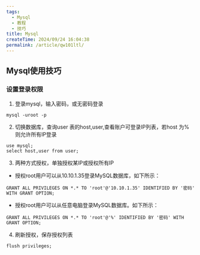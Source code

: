 ```yaml
---
tags:
  - Mysql
  - 教程
  - 技巧
title: Mysql
createTime: 2024/09/24 16:04:38
permalink: /article/qw101ltl/
---
```


## Mysql使用技巧

### 设置登录权限

1. 登录mysql，输入密码，或无密码登录

```
mysql -uroot -p
```

2. 切换数据库，查询user 表的host,user,查看账户可登录IP列表，若host 为% 则允许所有IP登录

```
use mysql;
select host,user from user;
```

3. 两种方式授权，单独授权某IP或授权所有IP

- 授权root用户可以从10.10.1.35登录MySQL数据库，如下所示：

```
GRANT ALL PRIVILEGES ON *.* TO 'root'@'10.10.1.35' IDENTIFIED BY '密码' WITH GRANT OPTION;
```

- 授权root用户可以从任意电脑登录MySQL数据库。如下所示：

```
GRANT ALL PRIVILEGES ON *.* TO 'root'@'%' IDENTIFIED BY '密码' WITH GRANT OPTION;
```

4. 刷新授权，保存授权列表

```
flush privileges;
```